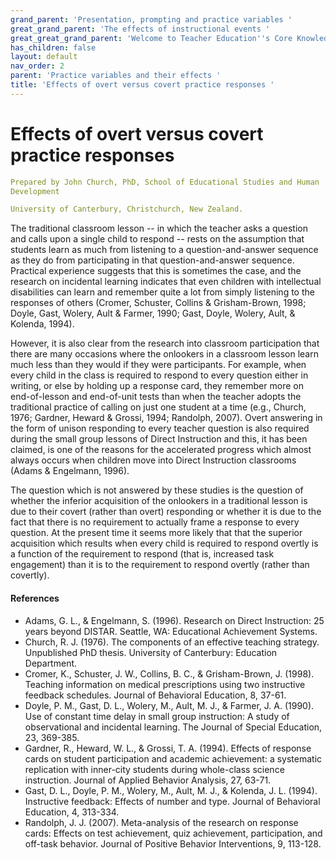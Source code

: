 ```yaml
---
grand_parent: 'Presentation, prompting and practice variables '
great_grand_parent: 'The effects of instructional events '
great_great_grand_parent: 'Welcome to Teacher Education''s Core Knowledge and Skills.'
has_children: false
layout: default
nav_order: 2
parent: 'Practice variables and their effects '
title: 'Effects of overt versus covert practice responses '
---
```

# Effects of overt versus covert practice responses


```yaml
Prepared by John Church, PhD, School of Educational Studies and Human
Development

University of Canterbury, Christchurch, New Zealand.
```


The traditional classroom lesson -- in which the teacher asks a question
and calls upon a single child to respond -- rests on the assumption that
students learn as much from listening to a question-and-answer sequence
as they do from participating in that question-and-answer sequence.
Practical experience suggests that this is sometimes the case, and the
research on incidental learning indicates that even children with
intellectual disabilities can learn and remember quite a lot from simply
listening to the responses of others (Cromer, Schuster, Collins &
Grisham-Brown, 1998; Doyle, Gast, Wolery, Ault & Farmer, 1990; Gast,
Doyle, Wolery, Ault, & Kolenda, 1994).

However, it is also clear from the research into classroom participation
that there are many occasions where the onlookers in a classroom lesson
learn much less than they would if they were participants. For example,
when every child in the class is required to respond to every question
either in writing, or else by holding up a response card, they remember
more on end-of-lesson and end-of-unit tests than when the teacher adopts
the traditional practice of calling on just one student at a time (e.g.,
Church, 1976; Gardner, Heward & Grossi, 1994; Randolph, 2007). Overt
answering in the form of unison responding to every teacher question is
also required during the small group lessons of Direct Instruction and
this, it has been claimed, is one of the reasons for the accelerated
progress which almost always occurs when children move into Direct
Instruction classrooms (Adams & Engelmann, 1996).

The question which is not answered by these studies is the question of
whether the inferior acquisition of the onlookers in a traditional
lesson is due to their covert (rather than overt) responding or whether
it is due to the fact that there is no requirement to actually frame a
response to every question. At the present time it seems more likely
that that the superior acquisition which results when every child is
required to respond overtly is a function of the requirement to respond
(that is, increased task engagement) than it is to the requirement to
respond overtly (rather than covertly).


#### References

-   Adams, G. L., & Engelmann, S. (1996). Research on Direct
    Instruction: 25 years beyond DISTAR. Seattle, WA: Educational
    Achievement Systems.
-   Church, R. J. (1976). The components of an effective teaching
    strategy. Unpublished PhD thesis. University of Canterbury:
    Education Department.
-   Cromer, K., Schuster, J. W., Collins, B. C., & Grisham-Brown, J.
    (1998). Teaching information on medical prescriptions using two
    instructive feedback schedules. Journal of Behavioral Education, 8,
    37-61.
-   Doyle, P. M., Gast, D. L., Wolery, M., Ault, M. J., & Farmer, J. A.
    (1990). Use of constant time delay in small group instruction: A
    study of observational and incidental learning. The Journal of
    Special Education, 23, 369-385.
-   Gardner, R., Heward, W. L., & Grossi, T. A. (1994). Effects of
    response cards on student participation and academic achievement: a
    systematic replication with inner-city students during whole-class
    science instruction. Journal of Applied Behavior Analysis, 27,
    63-71.
-   Gast, D. L., Doyle, P. M., Wolery, M., Ault, M. J., & Kolenda, J. L.
    (1994). Instructive feedback: Effects of number and type. Journal of
    Behavioral Education, 4, 313-334.
-   Randolph, J. J. (2007). Meta-analysis of the research on response
    cards: Effects on test achievement, quiz achievement, participation,
    and off-task behavior. Journal of Positive Behavior Interventions,
    9, 113-128.

